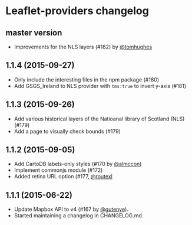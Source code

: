 
# Leaflet-providers changelog

## master version
 - Improvements for the NLS layers (#182) by [@tomhughes](https://github.com/tomhughes)

## 1.1.4 (2015-09-27)
 - Only include the interesting files in the npm package (#180)
 - Add GSGS_Ireland to NLS provider with `tms:true` to invert y-axis (#181)

## 1.1.3 (2015-09-26)
 - Add various historical layers of the Natioanal library of Scotland (NLS) (#179)
 - Add a page to visually check bounds (#179)

## 1.1.2 (2015-09-05)
 - Add CartoDB labels-only styles (#170 by [@almccon](https://github.com/almccon))
 - Implement commonjs module (#172)
 - Added retina URL option (#177, [@routexl](https://github.com/routexl)

## 1.1.1 (2015-06-22)
 - Update Mapbox API to v4 (#167 by [@gutenye](https://github.com/gutenye)).
 - Started maintaining a changelog in CHANGELOG.md.
